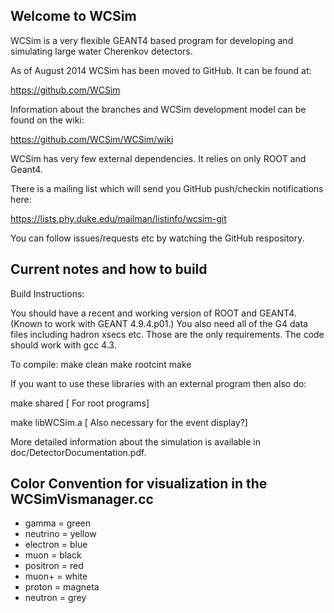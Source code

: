 ## Welcome to WCSim

WCSim is a very flexible GEANT4 based program for developing and
simulating large water Cherenkov detectors.

As of August 2014 WCSim has been moved to GitHub.  It can be found at:

https://github.com/WCSim

Information about the branches and WCSim development model can be
found on the wiki:

https://github.com/WCSim/WCSim/wiki

WCSim has very few external dependencies.  It relies on only ROOT and Geant4.

There is a mailing list which will send you GitHub push/checkin
notifications here:

https://lists.phy.duke.edu/mailman/listinfo/wcsim-git

You can follow issues/requests etc by watching the GitHub respository.

## Current notes and how to build

Build Instructions:

You should have a recent and working version of ROOT and GEANT4.
(Known to work with GEANT 4.9.4.p01.)  You also need all of the G4
data files including hadron xsecs etc.  Those are the only
requirements.  The code should work with gcc 4.3.

To compile:
make clean
make rootcint
make

If you want to use these libraries with an external program then also do:

make shared      [ For root programs]

make libWCSim.a  [ Also necessary for the event display?]

More detailed information about the simulation is available in
doc/DetectorDocumentation.pdf.

## Color Convention for visualization in the WCSimVismanager.cc

* gamma = green
* neutrino = yellow
* electron = blue
* muon = black
* positron = red
* muon+ = white
* proton = magneta
* neutron = grey

